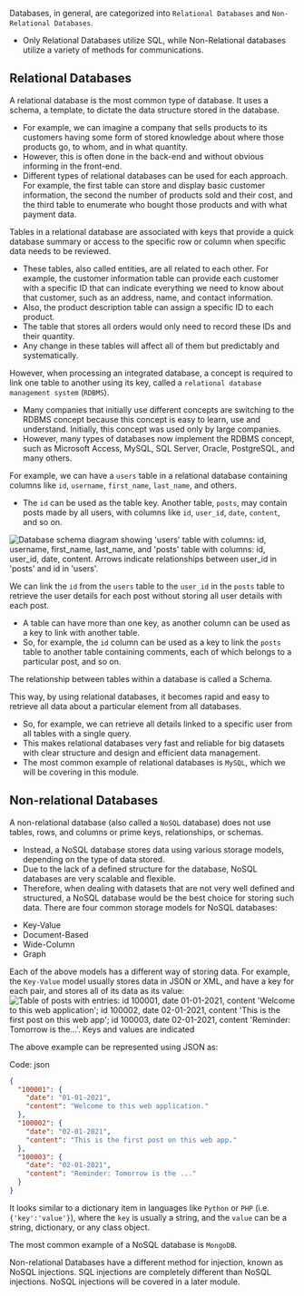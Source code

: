 Databases, in general, are categorized into `Relational Databases` and `Non-Relational Databases`. 
* Only Relational Databases utilize SQL, while Non-Relational databases utilize a variety of methods for communications.

## Relational Databases

A relational database is the most common type of database. It uses a schema, a template, to dictate the data structure stored in the database. 
* For example, we can imagine a company that sells products to its customers having some form of stored knowledge about where those products go, to whom, and in what quantity. 
* However, this is often done in the back-end and without obvious informing in the front-end. 
* Different types of relational databases can be used for each approach. For example, the first table can store and display basic customer information, the second the number of products sold and their cost, and the third table to enumerate who bought those products and with what payment data.

Tables in a relational database are associated with keys that provide a quick database summary or access to the specific row or column when specific data needs to be reviewed. 
* These tables, also called entities, are all related to each other. For example, the customer information table can provide each customer with a specific ID that can indicate everything we need to know about that customer, such as an address, name, and contact information. 
* Also, the product description table can assign a specific ID to each product. 
* The table that stores all orders would only need to record these IDs and their quantity. 
* Any change in these tables will affect all of them but predictably and systematically.

However, when processing an integrated database, a concept is required to link one table to another using its key, called a `relational database management system` (`RDBMS`). 
* Many companies that initially use different concepts are switching to the RDBMS concept because this concept is easy to learn, use and understand. Initially, this concept was used only by large companies. 
* However, many types of databases now implement the RDBMS concept, such as Microsoft Access, MySQL, SQL Server, Oracle, PostgreSQL, and many others.

For example, we can have a `users` table in a relational database containing columns like `id`, `username`, `first_name`, `last_name`, and others. 
* The `id` can be used as the table key. Another table, `posts`, may contain posts made by all users, with columns like `id`, `user_id`, `date`, `content`, and so on.

![Database schema diagram showing 'users' table with columns: id, username, first_name, last_name, and 'posts' table with columns: id, user_id, date, content. Arrows indicate relationships between user_id in 'posts' and id in 'users'.](https://academy.hackthebox.com/storage/modules/75/web_apps_relational_db.jpg)

We can link the `id` from the `users` table to the `user_id` in the `posts` table to retrieve the user details for each post without storing all user details with each post. 
* A table can have more than one key, as another column can be used as a key to link with another table. 
* So, for example, the `id` column can be used as a key to link the `posts` table to another table containing comments, each of which belongs to a particular post, and so on.

The relationship between tables within a database is called a Schema.

This way, by using relational databases, it becomes rapid and easy to retrieve all data about a particular element from all databases. 
* So, for example, we can retrieve all details linked to a specific user from all tables with a single query. 
* This makes relational databases very fast and reliable for big datasets with clear structure and design and efficient data management. 
* The most common example of relational databases is `MySQL`, which we will be covering in this module.

## Non-relational Databases

A non-relational database (also called a `NoSQL` database) does not use tables, rows, and columns or prime keys, relationships, or schemas. 
* Instead, a NoSQL database stores data using various storage models, depending on the type of data stored. 
* Due to the lack of a defined structure for the database, NoSQL databases are very scalable and flexible. 
* Therefore, when dealing with datasets that are not very well defined and structured, a NoSQL database would be the best choice for storing such data. There are four common storage models for NoSQL databases:

- Key-Value
- Document-Based
- Wide-Column
- Graph

Each of the above models has a different way of storing data. For example, the `Key-Value` model usually stores data in JSON or XML, and have a key for each pair, and stores all of its data as its value: ![Table of posts with entries: id 100001, date 01-01-2021, content 'Welcome to this web application'; id 100002, date 02-01-2021, content 'This is the first post on this web app'; id 100003, date 02-01-2021, content 'Reminder: Tomorrow is the...'. Keys and values are indicated](https://academy.hackthebox.com/storage/modules/75/web_apps_non-relational_db.jpg)

The above example can be represented using JSON as:

Code: json

```json
{
  "100001": {
    "date": "01-01-2021",
    "content": "Welcome to this web application."
  },
  "100002": {
    "date": "02-01-2021",
    "content": "This is the first post on this web app."
  },
  "100003": {
    "date": "02-01-2021",
    "content": "Reminder: Tomorrow is the ..."
  }
}
```

It looks similar to a dictionary item in languages like `Python` or `PHP` (i.e. `{'key':'value'}`), where the `key` is usually a string, and the `value` can be a string, dictionary, or any class object.

The most common example of a NoSQL database is `MongoDB`.

Non-relational Databases have a different method for injection, known as NoSQL injections. SQL injections are completely different than NoSQL injections. NoSQL injections will be covered in a later module.
